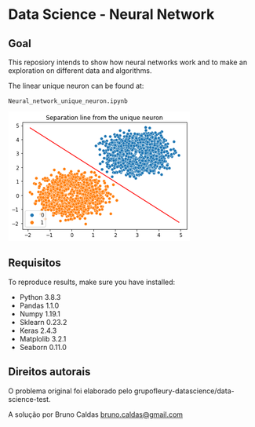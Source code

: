 # Data Science - Neural Network

## Goal
This reposiory intends to show how neural networks work and to make an exploration on different data and algorithms.

The linear unique neuron can be found at:

```
Neural_network_unique_neuron.ipynb
```
![Classification problem](img/point_cloud_separation_neuron.png "Classification with unique neuron")

## Requisitos

To reproduce results, make sure you have installed:
- Python 3.8.3
- Pandas 1.1.0
- Numpy 1.19.1
- Sklearn 0.23.2
- Keras 2.4.3
- Matplolib 3.2.1
- Seaborn 0.11.0

## Direitos autorais

O problema original foi elaborado pelo grupofleury-datascience/data-science-test.

A solução por Bruno Caldas <bruno.caldas@gmail.com>


